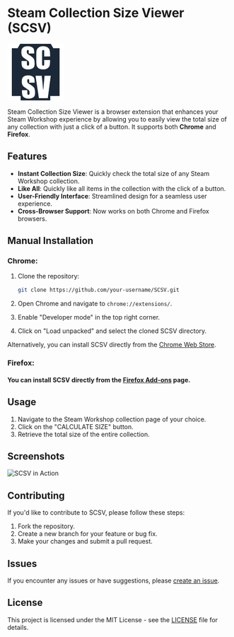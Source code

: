 # Steam Collection Size Viewer (SCSV)

![SCSV Logo](https://github.com/PoDiax/SCSV/blob/main/icon.png?raw=true)

Steam Collection Size Viewer is a browser extension that enhances your Steam Workshop experience by allowing you to easily view the total size of any collection with just a click of a button. It supports both **Chrome** and **Firefox**.

## Features

* **Instant Collection Size**: Quickly check the total size of any Steam Workshop collection.
* **Like All**: Quickly like all items in the collection with the click of a button.
* **User-Friendly Interface**: Streamlined design for a seamless user experience.
* **Cross-Browser Support**: Now works on both Chrome and Firefox browsers.
## Manual Installation

### Chrome:

1. Clone the repository:

    ```bash
    git clone https://github.com/your-username/SCSV.git
    ```

2. Open Chrome and navigate to `chrome://extensions/`.
3. Enable "Developer mode" in the top right corner.
4. Click on "Load unpacked" and select the cloned SCSV directory.

Alternatively, you can install SCSV directly from the [Chrome Web Store](https://chromewebstore.google.com/detail/cdcfacnigofkflfapbbbpjjipgipnoma).

### Firefox:

#### You can install SCSV directly from the [Firefox Add-ons](https://addons.mozilla.org/en-US/firefox/addon/steam-collection-size-viewer/) page.

## Usage

1. Navigate to the Steam Workshop collection page of your choice.
2. Click on the "CALCULATE SIZE" button.
3. Retrieve the total size of the entire collection.

## Screenshots

![SCSV in Action](https://lh3.googleusercontent.com/AX5WOtPFYaTJix-_9jWjS1w-NJeV7p6QAwGCURf3q11h56M-CDJquntEaRSQUaa9FffQHbECOVvYBDq6tkcWtD9Z=s1280-w1280-h800)

## Contributing

If you'd like to contribute to SCSV, please follow these steps:

1. Fork the repository.
2. Create a new branch for your feature or bug fix.
3. Make your changes and submit a pull request.

## Issues

If you encounter any issues or have suggestions, please [create an issue](https://github.com/PoDiax/SCSV/issues).

## License

This project is licensed under the MIT License - see the [LICENSE](https://github.com/PoDiax/SCSV/blob/main/LICENSE) file for details.
